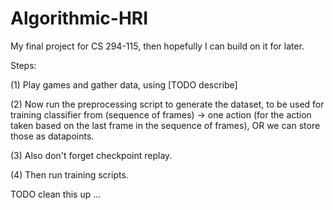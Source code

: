 # Algorithmic-HRI
My final project for CS 294-115, then hopefully I can build on it for later.

Steps:

(1) Play games and gather data, using [TODO describe]

(2) Now run the preprocessing script to generate the dataset, to be used for
training classifier from (sequence of frames) -> one action (for the
action taken based on the last frame in the sequence of frames), OR we can store
those as datapoints.

(3) Also don't forget checkpoint replay.

(4) Then run training scripts.

TODO clean this up ...

